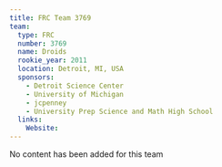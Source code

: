 ```yaml
---
title: FRC Team 3769
team:
  type: FRC
  number: 3769
  name: Droids
  rookie_year: 2011
  location: Detroit, MI, USA
  sponsors:
    - Detroit Science Center
    - University of Michigan
    - jcpenney
    - University Prep Science and Math High School
  links:
    Website: 
---
```

No content has been added for this team